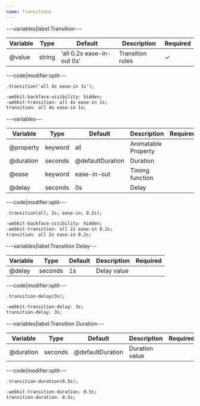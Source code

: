 ```yaml
---
name: Transitions
---
```


---variables|label:Transition---

| Variable | Type | Default | Description | Required |
| -- | -- | -- | -- | -- |
| @value | string | 'all 0.2s ease-in-out 0s' | Transition rules | ✓ |

---code|modifier:split---

```less
.transition('all 4s ease-in 1s');
```

```css
-webkit-backface-visibility: hidden;
-webkit-transition: all 4s ease-in 1s;
transition: all 4s ease-in 1s;
```

---variables---

| Variable | Type | Default | Description | Required |
| -- | -- | -- | -- | -- |
| @property | keyword | all | Animatable Property ||
| @duration | seconds | @defaultDuration | Duration ||
| @ease | keyword | ease-in-out | Timing function ||
| @delay | seconds | 0s | Delay ||

---code|modifier:split---

```less
.transition(all; 2s; ease-in; 0.2s);
```

```css
-webkit-backface-visibility: hidden;
-webkit-transition: all 2s ease-in 0.2s;
transition: all 2s ease-in 0.2s;
```

---variables|label:Transition Delay---

| Variable | Type | Default | Description | Required |
| -- | -- | -- | -- | -- |
| @delay | seconds | 1s | Delay value ||

---code|modifier:split---

```less
.transition-delay(3s);
```

```css
-webkit-transition-delay: 3s;
transition-delay: 3s;
```

---variables|label:Transition Duration---

| Variable | Type | Default | Description | Required |
| -- | -- | -- | -- | -- |
| @duration | seconds | @defaultDuration | Duration value ||

---code|modifier:split---

```less
.transition-duration(0.5s);
```

```css
-webkit-transition-duration: 0.5s;
transition-duration: 0.5s;
```